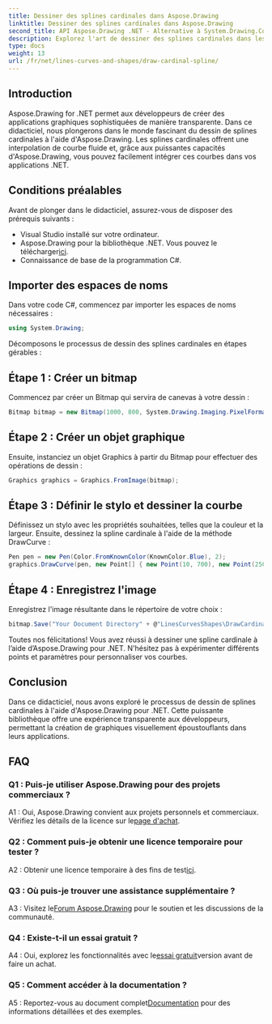 ```yaml
---
title: Dessiner des splines cardinales dans Aspose.Drawing
linktitle: Dessiner des splines cardinales dans Aspose.Drawing
second_title: API Aspose.Drawing .NET - Alternative à System.Drawing.Common
description: Explorez l'art de dessiner des splines cardinales dans les applications .NET avec Aspose.Drawing. Créez des courbes douces sans effort.
type: docs
weight: 13
url: /fr/net/lines-curves-and-shapes/draw-cardinal-spline/
---
```

## Introduction

Aspose.Drawing for .NET permet aux développeurs de créer des applications graphiques sophistiquées de manière transparente. Dans ce didacticiel, nous plongerons dans le monde fascinant du dessin de splines cardinales à l'aide d'Aspose.Drawing. Les splines cardinales offrent une interpolation de courbe fluide et, grâce aux puissantes capacités d'Aspose.Drawing, vous pouvez facilement intégrer ces courbes dans vos applications .NET.

## Conditions préalables

Avant de plonger dans le didacticiel, assurez-vous de disposer des prérequis suivants :

- Visual Studio installé sur votre ordinateur.
-  Aspose.Drawing pour la bibliothèque .NET. Vous pouvez le télécharger[ici](https://releases.aspose.com/drawing/net/).
- Connaissance de base de la programmation C#.

## Importer des espaces de noms

Dans votre code C#, commencez par importer les espaces de noms nécessaires :

```csharp
using System.Drawing;
```

Décomposons le processus de dessin des splines cardinales en étapes gérables :

## Étape 1 : Créer un bitmap

Commencez par créer un Bitmap qui servira de canevas à votre dessin :

```csharp
Bitmap bitmap = new Bitmap(1000, 800, System.Drawing.Imaging.PixelFormat.Format32bppPArgb);
```

## Étape 2 : Créer un objet graphique

Ensuite, instanciez un objet Graphics à partir du Bitmap pour effectuer des opérations de dessin :

```csharp
Graphics graphics = Graphics.FromImage(bitmap);
```

## Étape 3 : Définir le stylo et dessiner la courbe

Définissez un stylo avec les propriétés souhaitées, telles que la couleur et la largeur. Ensuite, dessinez la spline cardinale à l'aide de la méthode DrawCurve :

```csharp
Pen pen = new Pen(Color.FromKnownColor(KnownColor.Blue), 2);
graphics.DrawCurve(pen, new Point[] { new Point(10, 700), new Point(250, 500), new Point(500, 10), new Point(750, 500), new Point(990, 700) });
```

## Étape 4 : Enregistrez l'image

Enregistrez l'image résultante dans le répertoire de votre choix :

```csharp
bitmap.Save("Your Document Directory" + @"LinesCurvesShapes\DrawCardinalSpline_out.png");
```

Toutes nos félicitations! Vous avez réussi à dessiner une spline cardinale à l’aide d’Aspose.Drawing pour .NET. N'hésitez pas à expérimenter différents points et paramètres pour personnaliser vos courbes.

## Conclusion

Dans ce didacticiel, nous avons exploré le processus de dessin de splines cardinales à l'aide d'Aspose.Drawing pour .NET. Cette puissante bibliothèque offre une expérience transparente aux développeurs, permettant la création de graphiques visuellement époustouflants dans leurs applications.

## FAQ

### Q1 : Puis-je utiliser Aspose.Drawing pour des projets commerciaux ?

 A1 : Oui, Aspose.Drawing convient aux projets personnels et commerciaux. Vérifiez les détails de la licence sur le[page d'achat](https://purchase.aspose.com/buy).

### Q2 : Comment puis-je obtenir une licence temporaire pour tester ?

 A2 : Obtenir une licence temporaire à des fins de test[ici](https://purchase.aspose.com/temporary-license/).

### Q3 : Où puis-je trouver une assistance supplémentaire ?

 A3 : Visitez le[Forum Aspose.Drawing](https://forum.aspose.com/c/diagram/17) pour le soutien et les discussions de la communauté.

### Q4 : Existe-t-il un essai gratuit ?

 A4 : Oui, explorez les fonctionnalités avec le[essai gratuit](https://releases.aspose.com/)version avant de faire un achat.

### Q5 : Comment accéder à la documentation ?

 A5 : Reportez-vous au document complet[Documentation](https://reference.aspose.com/drawing/net/) pour des informations détaillées et des exemples.